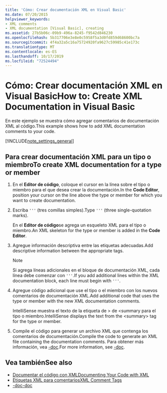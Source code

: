 ```yaml
---
title: 'Cómo: Crear documentación XML en Visual Basic'
ms.date: 07/20/2015
helpviewer_keywords:
- XML comments
- XML documentation [Visual Basic], creating
ms.assetid: 27b5b06c-09b9-496a-8245-f9542d846230
ms.openlocfilehash: 5b317706e3e8e0c5958f5a3d0fd859d68600bc7a
ms.sourcegitcommit: 4f4a32a5c16a75724920fa9627c59985c41e173c
ms.translationtype: MT
ms.contentlocale: es-ES
ms.lasthandoff: 10/17/2019
ms.locfileid: "72524494"
---
```

# <a name="how-to-create-xml-documentation-in-visual-basic"></a><span data-ttu-id="6cc92-102">Cómo: Crear documentación XML en Visual Basic</span><span class="sxs-lookup"><span data-stu-id="6cc92-102">How to: Create XML Documentation in Visual Basic</span></span>

<span data-ttu-id="6cc92-103">En este ejemplo se muestra cómo agregar comentarios de documentación XML al código.</span><span class="sxs-lookup"><span data-stu-id="6cc92-103">This example shows how to add XML documentation comments to your code.</span></span>

[!INCLUDE[note_settings_general](~/includes/note-settings-general-md.md)]

## <a name="to-create-xml-documentation-for-a-type-or-member"></a><span data-ttu-id="6cc92-104">Para crear documentación XML para un tipo o miembro</span><span class="sxs-lookup"><span data-stu-id="6cc92-104">To create XML documentation for a type or member</span></span>

1. <span data-ttu-id="6cc92-105">En el **Editor de código**, coloque el cursor en la línea sobre el tipo o miembro para el que desea crear la documentación.</span><span class="sxs-lookup"><span data-stu-id="6cc92-105">In the **Code Editor**, position your cursor on the line above the type or member for which you want to create documentation.</span></span>

2. <span data-ttu-id="6cc92-106">Escriba `'''` (tres comillas simples).</span><span class="sxs-lookup"><span data-stu-id="6cc92-106">Type `'''` (three single-quotation marks).</span></span>

    <span data-ttu-id="6cc92-107">En el **Editor de código**se agrega un esqueleto XML para el tipo o miembro.</span><span class="sxs-lookup"><span data-stu-id="6cc92-107">An XML skeleton for the type or member is added in the **Code Editor**.</span></span>

3. <span data-ttu-id="6cc92-108">Agregue información descriptiva entre las etiquetas adecuadas.</span><span class="sxs-lookup"><span data-stu-id="6cc92-108">Add descriptive information between the appropriate tags.</span></span>

    > [!NOTE]
    > <span data-ttu-id="6cc92-109">Si agrega líneas adicionales en el bloque de documentación XML, cada línea debe comenzar con `'''`.</span><span class="sxs-lookup"><span data-stu-id="6cc92-109">If you add additional lines within the XML documentation block, each line must begin with `'''`.</span></span>

4. <span data-ttu-id="6cc92-110">Agregue código adicional que use el tipo o el miembro con los nuevos comentarios de documentación XML.</span><span class="sxs-lookup"><span data-stu-id="6cc92-110">Add additional code that uses the type or member with the new XML documentation comments.</span></span>

    <span data-ttu-id="6cc92-111">IntelliSense muestra el texto de la etiqueta de > de \<summary para el tipo o miembro.</span><span class="sxs-lookup"><span data-stu-id="6cc92-111">IntelliSense displays the text from the \<summary> tag for the type or member.</span></span>

5. <span data-ttu-id="6cc92-112">Compile el código para generar un archivo XML que contenga los comentarios de documentación.</span><span class="sxs-lookup"><span data-stu-id="6cc92-112">Compile the code to generate an XML file containing the documentation comments.</span></span> <span data-ttu-id="6cc92-113">Para obtener más información, vea [-doc](../../../visual-basic/reference/command-line-compiler/doc.md).</span><span class="sxs-lookup"><span data-stu-id="6cc92-113">For more information, see [-doc](../../../visual-basic/reference/command-line-compiler/doc.md).</span></span>

## <a name="see-also"></a><span data-ttu-id="6cc92-114">Vea también</span><span class="sxs-lookup"><span data-stu-id="6cc92-114">See also</span></span>

- [<span data-ttu-id="6cc92-115">Documentar el código con XML</span><span class="sxs-lookup"><span data-stu-id="6cc92-115">Documenting Your Code with XML</span></span>](../../../visual-basic/programming-guide/program-structure/documenting-your-code-with-xml.md)
- [<span data-ttu-id="6cc92-116">Etiquetas XML para comentarios</span><span class="sxs-lookup"><span data-stu-id="6cc92-116">XML Comment Tags</span></span>](../../../visual-basic/language-reference/xmldoc/index.md)
- [<span data-ttu-id="6cc92-117">-doc</span><span class="sxs-lookup"><span data-stu-id="6cc92-117">-doc</span></span>](../../../visual-basic/reference/command-line-compiler/doc.md)
